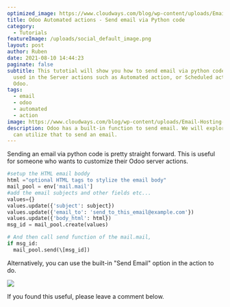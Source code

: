 ```yaml
---
optimized_image: https://www.cloudways.com/blog/wp-content/uploads/Email-Hosting-Small-Business.jpg
title: Odoo Automated actions - Send email via Python code
category:
  - Tutorials
featureImage: /uploads/social_default_image.png
layout: post
author: Ruben
date: 2021-08-10 14:44:23
paginate: false
subtitle: This tutotial will show you how to send email via python code. Mostly
  used in the Server actions such as Automated action, or Scheduled actions in
  Odoo.
tags:
  - email
  - odoo
  - automated
  - action
image: https://www.cloudways.com/blog/wp-content/uploads/Email-Hosting-Small-Business.jpg
description: Odoo has a built-in function to send email. We will explore how we
  can utilize that to send an email.
---
```

Sending an email via python code is pretty straight forward. This is useful for someone who wants to customize their Odoo server actions. 

```python
#setup the HTML email boddy
html ="optional HTML tags to stylize the email body"
mail_pool = env['mail.mail']
#add the email subjects and other fields etc...
values={}
values.update({'subject': subject})
values.update({'email_to': 'send_to_this_email@example.com'})
values.update({'body_html': html})
msg_id = mail_pool.create(values)

# And then call send function of the mail.mail,
if msg_id:
  mail_pool.send(\[msg_id])
```

Alternatively, you can use the built-in "Send Email" option in the action to do.

![](/uploads/screen-shot-2021-08-10-at-2.54.48-pm.png)

If you found this useful, please leave a comment below.